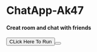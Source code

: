 <h1> ChatApp-Ak47</h1>
<h4>Creat room and chat with friends</h4>
<button><a href=""></a>CLick Here To Run<button>